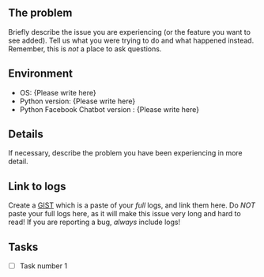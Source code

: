 ## The problem

Briefly describe the issue you are experiencing (or the feature you want to see added). Tell us what you were trying to do and what happened instead. Remember, this is _not_ a place to ask questions.

## Environment

* OS: {Please write here}
* Python version: {Please write here}
* Python Facebook Chatbot version : {Please write here}

## Details

If necessary, describe the problem you have been experiencing in more detail.

## Link to logs

Create a [GIST](https://gist.github.com) which is a paste of your _full_ logs, and link them here. 
Do _NOT_ paste your full logs here, as it will make this issue very long and hard to read! 
If you are reporting a bug, _always_ include logs!


## Tasks

* [ ] Task number 1
